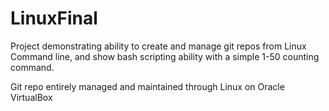 # LinuxFinal

Project demonstrating ability to create and manage git repos from Linux Command
line, and show bash scripting ability with a simple 1-50 counting command.

Git repo entirely managed and maintained through Linux on Oracle VirtualBox

